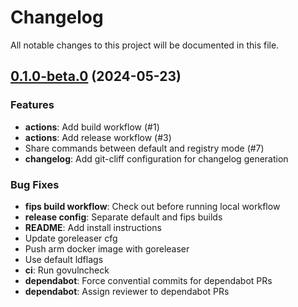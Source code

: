 # Changelog

All notable changes to this project will be documented in this file.

## [0.1.0-beta.0] (2024-05-23)

### Features

- **actions**: Add build workflow (#1)
- **actions**: Add release workflow (#3)
- Share commands between default and registry mode (#7)
- **changelog**: Add git-cliff configuration for changelog generation

### Bug Fixes

- **fips build workflow**: Check out before running local workflow
- **release config**: Separate default and fips builds
- **README**: Add install instructions
- Update goreleaser cfg
- Push arm docker image with goreleaser
- Use default ldflags
- **ci**: Run govulncheck
- **dependabot**: Force convential commits for dependabot PRs
- **dependabot**: Assign reviewer to dependabot PRs

[0.1.0-beta.0]: https://github.com/act3-ai/hops/tree/v0.1.0-beta.0

